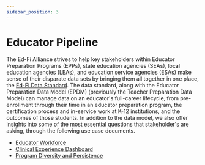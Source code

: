 ```yaml
---
sidebar_position: 3
---
```


# Educator Pipeline

The Ed-Fi Alliance strives to help key stakeholders within Educator Preparation
Programs (EPPs), state education agencies (SEAs), local education agencies
(LEAs), and education service agencies (ESAs) make sense of their disparate data
sets by bringing them all together in one place, the [Ed-Fi Data
Standard](/reference/data-exchange/data-standard). The data standard, along
with the Educator Preparation Data Model (EPDM) (previously the Teacher
Preparation Data Model) can manage data on an educator's full-career lifecycle,
from pre-enrollment through their time in an educator preparation program, the
certification process and in-service work at K-12 institutions, and the outcomes
of those students. In addition to the data model, we also offer insights into
some of the most essential questions that stakeholder's are asking, through the
following use case documents.

* [Educator Workforce](./educator-workforce.md)
* [Clinical Experience Dashboard](./clinical-experience.md)
* [Program Diversity and Persistence](./program-diversity.md)
